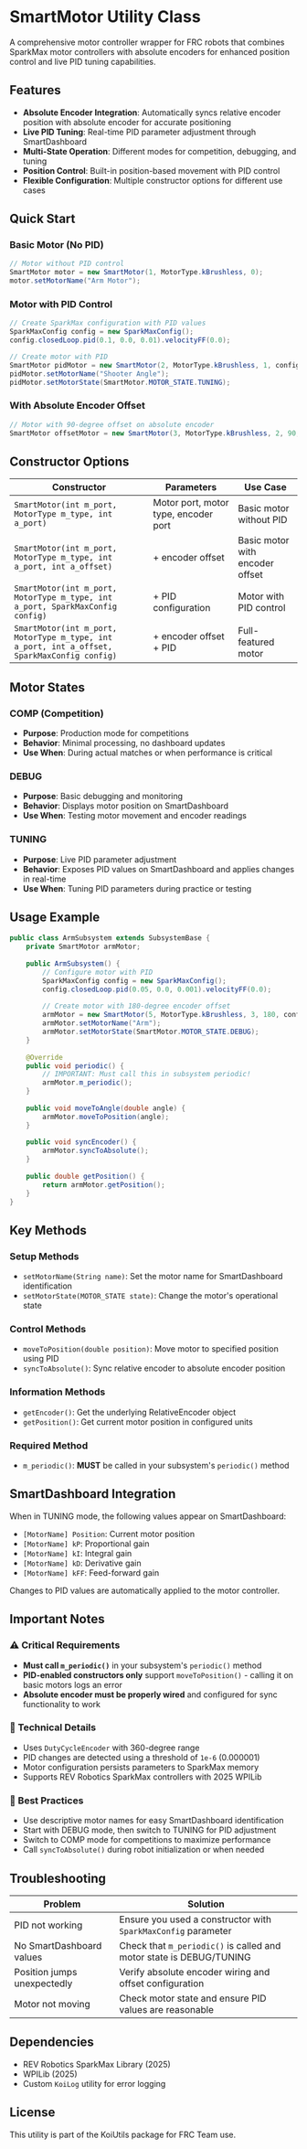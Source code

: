 # SmartMotor Utility Class

A comprehensive motor controller wrapper for FRC robots that combines SparkMax motor controllers with absolute encoders for enhanced position control and live PID tuning capabilities.

## Features

- **Absolute Encoder Integration**: Automatically syncs relative encoder position with absolute encoder for accurate positioning
- **Live PID Tuning**: Real-time PID parameter adjustment through SmartDashboard
- **Multi-State Operation**: Different modes for competition, debugging, and tuning
- **Position Control**: Built-in position-based movement with PID control
- **Flexible Configuration**: Multiple constructor options for different use cases

## Quick Start

### Basic Motor (No PID)
```java
// Motor without PID control
SmartMotor motor = new SmartMotor(1, MotorType.kBrushless, 0);
motor.setMotorName("Arm Motor");
```

### Motor with PID Control
```java
// Create SparkMax configuration with PID values
SparkMaxConfig config = new SparkMaxConfig();
config.closedLoop.pid(0.1, 0.0, 0.01).velocityFF(0.0);

// Create motor with PID
SmartMotor pidMotor = new SmartMotor(2, MotorType.kBrushless, 1, config);
pidMotor.setMotorName("Shooter Angle");
pidMotor.setMotorState(SmartMotor.MOTOR_STATE.TUNING);
```

### With Absolute Encoder Offset
```java
// Motor with 90-degree offset on absolute encoder
SmartMotor offsetMotor = new SmartMotor(3, MotorType.kBrushless, 2, 90, config);
```

## Constructor Options

| Constructor | Parameters | Use Case |
|-------------|------------|----------|
| `SmartMotor(int m_port, MotorType m_type, int a_port)` | Motor port, motor type, encoder port | Basic motor without PID |
| `SmartMotor(int m_port, MotorType m_type, int a_port, int a_offset)` | + encoder offset | Basic motor with encoder offset |
| `SmartMotor(int m_port, MotorType m_type, int a_port, SparkMaxConfig config)` | + PID configuration | Motor with PID control |
| `SmartMotor(int m_port, MotorType m_type, int a_port, int a_offset, SparkMaxConfig config)` | + encoder offset + PID | Full-featured motor |

## Motor States

### COMP (Competition)
- **Purpose**: Production mode for competitions
- **Behavior**: Minimal processing, no dashboard updates
- **Use When**: During actual matches or when performance is critical

### DEBUG  
- **Purpose**: Basic debugging and monitoring
- **Behavior**: Displays motor position on SmartDashboard
- **Use When**: Testing motor movement and encoder readings

### TUNING
- **Purpose**: Live PID parameter adjustment
- **Behavior**: Exposes PID values on SmartDashboard and applies changes in real-time
- **Use When**: Tuning PID parameters during practice or testing

## Usage Example

```java
public class ArmSubsystem extends SubsystemBase {
    private SmartMotor armMotor;
    
    public ArmSubsystem() {
        // Configure motor with PID
        SparkMaxConfig config = new SparkMaxConfig();
        config.closedLoop.pid(0.05, 0.0, 0.001).velocityFF(0.0);
        
        // Create motor with 180-degree encoder offset
        armMotor = new SmartMotor(5, MotorType.kBrushless, 3, 180, config);
        armMotor.setMotorName("Arm");
        armMotor.setMotorState(SmartMotor.MOTOR_STATE.DEBUG);
    }
    
    @Override
    public void periodic() {
        // IMPORTANT: Must call this in subsystem periodic!
        armMotor.m_periodic();
    }
    
    public void moveToAngle(double angle) {
        armMotor.moveToPosition(angle);
    }
    
    public void syncEncoder() {
        armMotor.syncToAbsolute();
    }
    
    public double getPosition() {
        return armMotor.getPosition();
    }
}
```

## Key Methods

### Setup Methods
- `setMotorName(String name)`: Set the motor name for SmartDashboard identification
- `setMotorState(MOTOR_STATE state)`: Change the motor's operational state

### Control Methods
- `moveToPosition(double position)`: Move motor to specified position using PID
- `syncToAbsolute()`: Sync relative encoder to absolute encoder position

### Information Methods
- `getEncoder()`: Get the underlying RelativeEncoder object
- `getPosition()`: Get current motor position in configured units

### Required Method
- `m_periodic()`: **MUST** be called in your subsystem's `periodic()` method

## SmartDashboard Integration

When in TUNING mode, the following values appear on SmartDashboard:

- `[MotorName] Position`: Current motor position
- `[MotorName] kP`: Proportional gain
- `[MotorName] kI`: Integral gain  
- `[MotorName] kD`: Derivative gain
- `[MotorName] kFF`: Feed-forward gain

Changes to PID values are automatically applied to the motor controller.

## Important Notes

### ⚠️ Critical Requirements
- **Must call `m_periodic()`** in your subsystem's `periodic()` method
- **PID-enabled constructors only** support `moveToPosition()` - calling it on basic motors logs an error
- **Absolute encoder must be properly wired** and configured for sync functionality to work

### 🔧 Technical Details
- Uses `DutyCycleEncoder` with 360-degree range
- PID changes are detected using a threshold of `1e-6` (0.000001)
- Motor configuration persists parameters to SparkMax memory
- Supports REV Robotics SparkMax controllers with 2025 WPILib

### 🎯 Best Practices
- Use descriptive motor names for easy SmartDashboard identification
- Start with DEBUG mode, then switch to TUNING for PID adjustment
- Switch to COMP mode for competitions to maximize performance
- Call `syncToAbsolute()` during robot initialization or when needed

## Troubleshooting

| Problem | Solution |
|---------|----------|
| PID not working | Ensure you used a constructor with `SparkMaxConfig` parameter |
| No SmartDashboard values | Check that `m_periodic()` is called and motor state is DEBUG/TUNING |
| Position jumps unexpectedly | Verify absolute encoder wiring and offset configuration |
| Motor not moving | Check motor state and ensure PID values are reasonable |

## Dependencies

- REV Robotics SparkMax Library (2025)
- WPILib (2025)
- Custom `KoiLog` utility for error logging

## License

This utility is part of the KoiUtils package for FRC Team use.